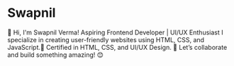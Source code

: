# Swapnil
👋 Hi, I'm Swapnil Verma! Aspiring Frontend Developer | UI/UX Enthusiast  I specialize in creating user-friendly websites using HTML, CSS, and JavaScript.📜 Certified in HTML, CSS, and UI/UX Design. 🚀  Let’s collaborate and build something amazing! 😊
